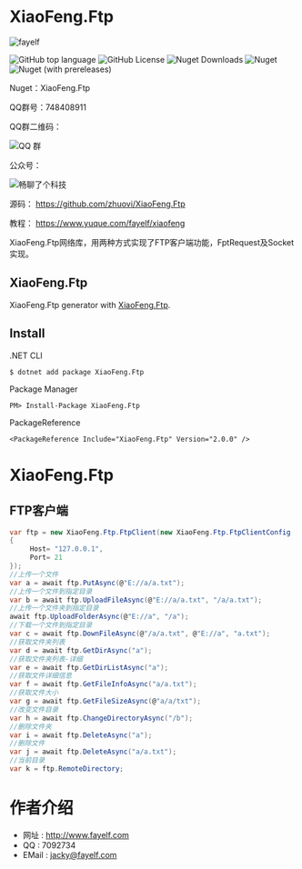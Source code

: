# XiaoFeng.Ftp

![fayelf](https://user-images.githubusercontent.com/16105174/197918392-29d40971-a8a2-4be4-ac17-323f1d0bed82.png)

![GitHub top language](https://img.shields.io/github/languages/top/zhuovi/xiaofeng.ftp?logo=github)
![GitHub License](https://img.shields.io/github/license/zhuovi/xiaofeng.ftp?logo=github)
![Nuget Downloads](https://img.shields.io/nuget/dt/xiaofeng.ftp?logo=nuget)
![Nuget](https://img.shields.io/nuget/v/xiaofeng.ftp?logo=nuget)
![Nuget (with prereleases)](https://img.shields.io/nuget/vpre/xiaofeng.ftp?label=dev%20nuget&logo=nuget)

Nuget：XiaoFeng.Ftp

QQ群号：748408911 

QQ群二维码： 

![QQ 群](https://user-images.githubusercontent.com/16105174/198058269-0ea5928c-a2fc-4049-86da-cca2249229ae.png)

公众号： 

![畅聊了个科技](https://user-images.githubusercontent.com/16105174/198059698-adbf29c3-60c2-4c76-b894-21793b40cf34.jpg)

源码： https://github.com/zhuovi/XiaoFeng.Ftp

教程： https://www.yuque.com/fayelf/xiaofeng

XiaoFeng.Ftp网络库，用两种方式实现了FTP客户端功能，FptRequest及Socket实现。

## XiaoFeng.Ftp

XiaoFeng.Ftp generator with [XiaoFeng.Ftp](https://github.com/zhuovi/XiaoFeng.Ftp).

## Install

.NET CLI

```
$ dotnet add package XiaoFeng.Ftp
```

Package Manager

```
PM> Install-Package XiaoFeng.Ftp
```

PackageReference

```
<PackageReference Include="XiaoFeng.Ftp" Version="2.0.0" />
```

# XiaoFeng.Ftp

## FTP客户端

```csharp
var ftp = new XiaoFeng.Ftp.FtpClient(new XiaoFeng.Ftp.FtpClientConfig
{
     Host= "127.0.0.1",
     Port= 21
});
//上传一个文件
var a = await ftp.PutAsync(@"E://a/a.txt");
//上传一个文件到指定目录
var b = await ftp.UploadFileAsync(@"E://a/a.txt", "/a/a.txt");
//上传一个文件夹到指定目录
await ftp.UploadFolderAsync(@"E://a", "/a");
//下载一个文件到指定目录
var c = await ftp.DownFileAsync(@"/a/a.txt", @"E://a", "a.txt");
//获取文件夹列表
var d = await ftp.GetDirAsync("a");
//获取文件夹列表-详细
var e = await ftp.GetDirListAsync("a");
//获取文件详细信息
var f = await ftp.GetFileInfoAsync("a/a.txt");
//获取文件大小
var g = await ftp.GetFileSizeAsync(@"a/a/txt");
//改变文件目录
var h = await ftp.ChangeDirectoryAsync("/b");
//删除文件夹
var i = await ftp.DeleteAsync("a");
//删除文件
var j = await ftp.DeleteAsync("a/a.txt");
//当前目录
var k = ftp.RemoteDirectory;
```

# 作者介绍

* 网址 : http://www.fayelf.com
* QQ : 7092734
* EMail : jacky@fayelf.com